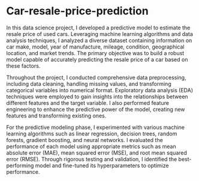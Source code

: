 # Car-resale-price-prediction
In this data science project, I developed a predictive model to estimate the resale price of used cars. Leveraging machine learning algorithms and data analysis techniques, I analyzed a diverse dataset containing information on car make, model, year of manufacture, mileage, condition, geographical location, and market trends. The primary objective was to build a robust model capable of accurately predicting the resale price of a car based on these factors.

Throughout the project, I conducted comprehensive data preprocessing, including data cleaning, handling missing values, and transforming categorical variables into numerical format. Exploratory data analysis (EDA) techniques were employed to gain insights into the relationships between different features and the target variable. I also performed feature engineering to enhance the predictive power of the model, creating new features and transforming existing ones.

For the predictive modeling phase, I experimented with various machine learning algorithms such as linear regression, decision trees, random forests, gradient boosting, and neural networks. I evaluated the performance of each model using appropriate metrics such as mean absolute error (MAE), mean squared error (MSE), and root mean squared error (RMSE). Through rigorous testing and validation, I identified the best-performing model and fine-tuned its hyperparameters to optimize performance.
